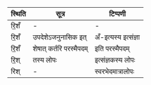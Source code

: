 | स्थिति | सूत्र | टिप्पणी |
| ----- | ------- | ------ |
| रि॒शँ | - | - |
| रि॒शँ | उपदेशेऽजनुनासिक इत् | अँ-इत्यस्य इत्संज्ञा |
| रि॒शँ | शेषात् कर्तरि परस्मैपदम् | इति परस्मैपदम् |
| रि॒श् | तस्य लोपः | इत्संज्ञकस्य लोपः |
| रिश् | - | स्वरभेदमात्रालोपः |
